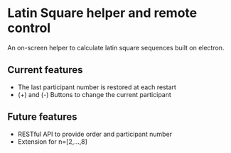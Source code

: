 # Latin Square helper and remote control

An on-screen helper to calculate latin square sequences built on electron.

## Current features
* The last participant number is restored at each restart
* (+) and (-) Buttons to change the current participant

## Future features
* RESTful API to provide order and participant number
* Extension for n=[2,...,8]
